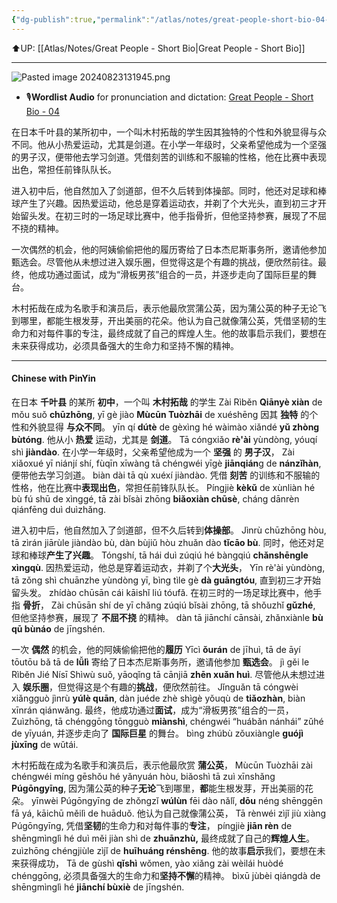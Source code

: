 ```yaml
---
{"dg-publish":true,"permalink":"/atlas/notes/great-people-short-bio-04-kimura-takuya/","noteIcon":""}
---
```


⬆️UP: [[Atlas/Notes/Great People - Short Bio\|Great People - Short Bio]]

---
![Pasted image 20240823131945.png](/img/user/Atlas/Utility/Images/Pasted%20image%2020240823131945.png)

- 🎙️**Wordlist Audio** for pronunciation and dictation: [Great People - Short Bio - 04](https://drive.google.com/file/d/1iLrTxZRJo5cP0y7spqeBkKcMoGaDdJiC/view?usp=drive_link)

在日本千叶县的某所初中，一个叫木村拓哉的学生因其独特的个性和外貌显得与众不同。他从小热爱运动，尤其是剑道。在小学一年级时，父亲希望他成为一个坚强的男子汉，便带他去学习剑道。凭借刻苦的训练和不服输的性格，他在比赛中表现出色，常担任前锋队队长。

进入初中后，他自然加入了剑道部，但不久后转到体操部。同时，他还对足球和棒球产生了兴趣。因热爱运动，他总是穿着运动衣，并剃了个大光头，直到初三才开始留头发。在初三时的一场足球比赛中，他手指骨折，但他坚持参赛，展现了不屈不挠的精神。

一次偶然的机会，他的阿姨偷偷把他的履历寄给了日本杰尼斯事务所，邀请他参加甄选会。尽管他从未想过进入娱乐圈，但觉得这是个有趣的挑战，便欣然前往。最终，他成功通过面试，成为“滑板男孩”组合的一员，并逐步走向了国际巨星的舞台。

木村拓哉在成为名歌手和演员后，表示他最欣赏蒲公英，因为蒲公英的种子无论飞到哪里，都能生根发芽，开出美丽的花朵。他认为自己就像蒲公英，凭借坚韧的生命力和对每件事的专注，最终成就了自己的辉煌人生。他的故事启示我们，要想在未来获得成功，必须具备强大的生命力和坚持不懈的精神。


---

#### Chinese with PinYin

在日本  **千叶县**  的某所  **初中**，一个叫  **木村拓哉**  的学生
Zài Rìběn **Qiānyè xiàn** de mǒu suǒ **chūzhōng**, yī gè jiào **Mùcūn Tuòzhāi** de xuéshēng
因其  **独特**  的个性和外貌显得  **与众不同**。
yīn qí **dútè** de gèxìng hé wàimào xiǎndé **yǔ zhòng bùtóng**. 
他从小  **热爱**  运动，尤其是  **剑道**。
 Tā cóngxiǎo **rè'ài** yùndòng, yóuqí shì **jiàndào**. 
在小学一年级时，父亲希望他成为一个  **坚强**  的  **男子汉**，
Zài xiǎoxué yī niánjí shí, fùqīn xīwàng tā chéngwéi yīgè **jiānqián**g de **nánzǐhàn**, 
便带他去学习剑道。
biàn dài tā qù xuéxí jiàndào.
凭借  **刻苦**  的训练和不服输的性格，他在比赛中**表现出色**，常担任前锋队队长。
 Píngjiè **kèkǔ** de xùnliàn hé bù fú shū de xìnggé, tā zài bǐsài zhōng **biǎoxiàn chūsè**, cháng dānrèn qiánfēng duì duìzhǎng.

进入初中后，他自然加入了剑道部，但不久后转到**体操部**。
Jìnrù chūzhōng hòu, tā zìrán jiārùle jiàndào bù, dàn bùjiǔ hòu zhuǎn dào **tǐcāo bù**. 
同时，他还对足球和棒球**产生了兴趣**。
Tóngshí, tā hái duì zúqiú hé bàngqiú **chǎnshēngle xìngqù**. 
因热爱运动，他总是穿着运动衣，并剃了个**大光头**，
Yīn rè'ài yùndòng, tā zǒng shì chuānzhe yùndòng yī, bìng tìle gè **dà guāngtóu**, 
直到初三才开始留头发。
zhídào chūsān cái kāishǐ liú tóufǎ. 
在初三时的一场足球比赛中，他手指  **骨折**，
Zài chūsān shí de yī chǎng zúqiú bǐsài zhōng, tā shǒuzhǐ **gǔzhé**, 
但他坚持参赛，展现了  **不屈不挠**  的精神。
dàn tā jiānchí cānsài, zhǎnxiànle **bù qū bùnáo** de jīngshén.

一次  **偶然**  的机会，他的阿姨偷偷把他的**履历**
Yīcì **ǒurán** de jīhuì, tā de āyí tōutōu bǎ tā de **lǚlì** 
寄给了日本杰尼斯事务所，邀请他参加  **甄选会**。
jì gěi le Rìběn Jié Nísī Shìwù suǒ, yāoqǐng tā cānjiā **zhēn xuǎn huì**. 
尽管他从未想过进入  **娱乐圈**，但觉得这是个有趣的**挑战**，便欣然前往。
Jǐnguǎn tā cóngwèi xiǎngguò jìnrù **yúlè quān**, dàn juéde zhè shìgè yǒuqù de **tiǎozhàn**, biàn xīnrán qiánwǎng. 
最终，他成功通过**面试**，成为“滑板男孩”组合的一员，
Zuìzhōng, tā chénggōng tōngguò **miànshì**, chéngwéi “huábǎn nánhái” zǔhé de yīyuán, 
并逐步走向了  **国际巨星**  的舞台。
bìng zhúbù zǒuxiàngle **guójì jùxīng** de wǔtái.

木村拓哉在成为名歌手和演员后，表示他最欣赏  **蒲公英**，
Mùcūn Tuòzhāi zài chéngwéi míng gēshǒu hé yǎnyuán hòu, biǎoshì tā zuì xīnshǎng **Púgōngyīng**, 
因为蒲公英的种子**无论**飞到哪里，**都**能生根发芽，开出美丽的花朵。
yīnwèi Púgōngyīng de zhǒngzǐ **wúlùn** fēi dào nǎlǐ, **dōu** néng shēnggēn fā yá, kāichū měilì de huāduǒ. 
他认为自己就像蒲公英，
Tā rènwéi zìjǐ jiù xiàng Púgōngyīng, 
凭借**坚韧**的生命力和对每件事的**专注**，
píngjiè **jiān rèn** de shēngmìnglì hé duì měi jiàn shì de **zhuānzhù,** 
最终成就了自己的**辉煌人生**。
zuìzhōng chéngjiùle zìjǐ de **huīhuáng rénshēng**. 
他的故事**启示**我们，要想在未来获得成功，
Tā de gùshì **qǐshì** wǒmen, yào xiǎng zài wèilái huòdé chénggōng, 
必须具备强大的生命力和**坚持不懈**的精神。
bìxū jùbèi qiángdà de shēngmìnglì hé **jiānchí bùxiè** de jīngshén.
